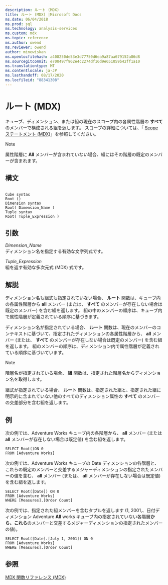 ```yaml
---
description: ルート (MDX)
title: ルート (MDX) |Microsoft Docs
ms.date: 06/04/2018
ms.prod: sql
ms.technology: analysis-services
ms.custom: mdx
ms.topic: reference
ms.author: owend
ms.reviewer: owend
author: minewiskan
ms.openlocfilehash: a408250de53e3d77750d6ea9a87aa679152a86d8
ms.sourcegitcommit: e700497f962e4c2274df16d9e651059b42ff1a10
ms.translationtype: MT
ms.contentlocale: ja-JP
ms.lasthandoff: 08/17/2020
ms.locfileid: "88341308"
---
```

# <a name="root-mdx"></a>ルート (MDX)


  キューブ、ディメンション、または組の現在のスコープ内の各属性階層の **すべて** のメンバーで構成される組を返します。 スコープの詳細については、「 [Scope ステートメント &#40;MDX&#41;](../mdx/mdx-scripting-scope.md)」を参照してください。  
  
> [!NOTE]  
>  属性階層に **All** メンバーが含まれていない場合、組にはその階層の既定のメンバーが含まれます。  
  
## <a name="syntax"></a>構文  
  
```  
  
Cube syntax  
Root ()  
Dimension syntax  
Root( Dimension_Name )  
Tuple syntax  
Root( Tuple_Expression )  
```  
  
## <a name="arguments"></a>引数  
 *Dimension_Name*  
 ディメンション名を指定する有効な文字列式です。  
  
 *Tuple_Expression*  
 組を返す有効な多次元式 (MDX) 式です。  
  
## <a name="remarks"></a>解説  
 ディメンション名も組式も指定されていない場合、 **ルート** 関数は、キューブ内の各属性階層から **all** メンバー (または、 **すべて** のメンバーが存在しない場合は既定のメンバー) を含む組を返します。 組の中のメンバーの順序は、キューブ内で属性階層が定義されている順序に基づきます。  
  
 ディメンション名が指定されている場合、 **ルート** 関数は、現在のメンバーのコンテキストに基づいて、指定されたディメンションの各属性階層から、 **all** メンバー (または、 **すべて** のメンバーが存在しない場合は既定のメンバー) を含む組を返します。 組のメンバーの順序は、ディメンション内で属性階層が定義されている順序に基づいています。  
  
> [!NOTE]  
>  階層名が指定されている場合、 **組** 関数は、指定された階層名からディメンション名を取得します。  
  
 組式が指定されている場合、 **ルート** 関数は、指定された組と、指定された組に明示的に含まれていない他のすべてのディメンション属性の **すべて** のメンバーの交差部分を含む組を返します。  
  
## <a name="examples"></a>例  
 次の例では、Adventure Works キューブ内の各階層から、 **all** メンバー (または **all** メンバーが存在しない場合は既定値) を含む組を返します。  
  
```  
SELECT Root()ON 0  
FROM [Adventure Works]  
```  
  
 次の例では、Adventure Works キューブの Date ディメンションの各階層と、これらの既定のメンバーと交差するメジャーディメンションの指定されたメンバーの値を含む、 **all** メンバー (または、 **all** メンバーが存在しない場合は既定値) を含む組を返します。  
  
```  
SELECT Root([Date]) ON 0  
FROM [Adventure Works]  
WHERE [Measures].[Order Count]  
```  
  
 次の例では、指定された組メンバーを含むタプルを返します (1, 2001,、日付ディメンション Adventure **All** works キューブ内の指定されていない各階層**から、これら**のメンバーと交差するメジャーディメンションの指定されたメンバーの値)。  
  
```  
SELECT Root([Date].[July 1, 2001]) ON 0  
FROM [Adventure Works]  
WHERE [Measures].[Order Count]  
```  
  
## <a name="see-also"></a>参照  
 [MDX 関数リファレンス &#40;MDX&#41;](../mdx/mdx-function-reference-mdx.md)  
  
  
